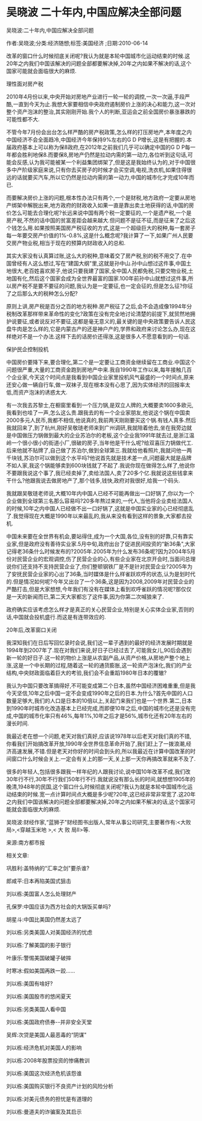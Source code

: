 # 吴晓波  二十年内,中国应解决全部问题    
    
吴晓波:二十年内,中国应解决全部问题    
作者:吴晓波;分类:经济随想;标签:美国经济 ;日期:2010-06-14    
改革的窗口什么时候彻底关闭呢?我认为就是本轮中国城市化运动结束的时候.这20年之内我们中国该解决的问题全部都要解决掉,20年之内如果不解决的话,这个国家可能就会面临很大的麻烦.    
理性面对房产税    
2010年4月份以来,中央开始对房地产业进行一轮一轮的调控,一次一次逼,手段严酷,一直到今天为止.我想大家要相信中央政府遏制房价上涨的决心和能力,这一次对整个资产泡沫的整治,其实刚刚开始.我个人的判断,亚运会之前全国房价暴涨暴跌的可能性都不大.    
不管今年7月份会出台怎么样严酷的房产税政策,怎么样的打压房地产,本年度之内中国经济不会全面趋冷,中国经济今年保持9%左右的G D P增长,这是有把握的.本届政府基本上可以称为保8政府,在2012年之前我们几乎可以确定中国的G D P每一年都会胜利地保8.而要保8,房地产仍然是拉动内需的第一动力,各位听到这句话,可能会反感,认为我可能被某一个利益集团绑架了,但是这是我始终认为的,对于中国很多中产阶级家庭来说,只有你去买房子的时候才会买空调,电视,洗衣机,如果住得很远的话就要买汽车,所以它仍然是拉动内需的第一动力,中国的城市化才完成10年而已.    
而要解决房价上涨的问题,根本性办法只有两个,一个是财税,地方政府一定要从房地产绑架中解脱出来,地方政府的财政收入如果一直是靠出卖土地获得的话,中国的房价怎么可能去合理化呢?长远来说中国有两个税一定要征的,一个是遗产税,一个是房产税,不然的话中国的贫富差距会越来越大.但问题不是征不征,而是征来了之后这个钱怎么用.如果按照美国房产税征收的方式,这是一个超级巨大的税种,每一套房子每一年要交房产价值的1%-0.8%,这是什么概念呢?我计算了一下,如果广州人民要交房产物业税,相当于现在的预算内财政收入的总和.    
其实大家没有认真算过账,这么大的税种,意味着交了房产税,别的税不用交了.在中国曾经有人这么想过,写在“建国大纲"里,这就是孙中山.孙中山想过这件事,中国土地很大,老百姓喜欢房子,他说只要我建了国家,全中国人民都免税,只要交物业税,土地国有化,然后这个国家会成为全世界最富的国家.100年前孙中山就想过这件事,所以房产税不是要不要征的问题,我认为是一定要征,也一定会征的,但是怎么征?你征了之后那么大的税种怎么分配?    
原则上讲,房产税是百分之百的地方税种.房产税征了之后,会不会造成像1994年分税制改革那样带来革命性的变化?政策在没有完全地讨论清楚的前提下,就贸然地拥护说要征,或者说反对不要征,这都是毫无意义的,最关键的是中央政策要告诉人民这盘牛肉是怎么样的,它是内蒙古产的还是神户产的,学界和政府来讨论怎么办,现在这样绝对不是一个办法.这样下去的话房价还得涨,这是很多人不愿意看到的一句话.    
保护民企控制投机    
中国房价要降下来,要合理化,第二个是一定要让工商资金继续留在工商业.中国这个问题很严重,大量的工商资金跑到房地产中来.我自1990年工作以来,每年接触几百个企业家,今天这个时间点是我看到中国企业家里投机风气最盛的一个时间点,原来还安心做一辆自行车,做一双袜子,现在根本没有心思了,因为实体经济的回报率太低,而资产泡沫的诱惑太大.    
有一次我去苏黎士,在橱窗里看到一个压力锅,是双立人牌的,大概要卖1600多欧元,我看到也哇了一声,怎么这么贵.跟我去的有一个企业家朋友,他说这个锅在中国卖2000多元人民币,我都不相信,他说真的,我前两天刚刚要买这个锅.有钱人真多.然后我就回来了,到了杭州,刚好吴敬琏老师来到广州调研,我就陪着他去,坐在我旁边就是中国做压力锅做到最大的企业苏泊尔的老板,这个企业我1991年就去过,是浙江温岭一个很小很小的街道小厂,很破的房子,当年他是干什么呢?给双喜压力锅做代工.后来他就不贴牌了,自己做了苏泊尔,做到全球第三.我就给他看照片,我就问他一两千块钱,苏泊尔可以做到这个水平吗?他说首先就是技术差一点,问题最大就是品牌不如人家,我这个锅能够卖到600块钱就了不起了.我说你现在做得怎么样了,他说你不要跟我说这个事了,我已经卖掉了,卖给法国人,卖了20多个亿.我就说这些钱拿来干什么?他跟我说去做房地产了,那个钱多,钱快,政府对我很好,给我一个码头.    
我就跟吴敬琏老师说,大概10年内中国人已经不可能再做出一口好锅了,你以为一个企业做到全球第三名那么容易吗?20多年熬过来的,一代人,当他将企业卖给法国人的时候,10年之内中国人已经做不出一口好锅了,这就是中国实业家的心已经彻底乱了.我觉得现在大概是1990年以来最乱的,我从来没有看到这样的景象,大家都去投机.    
中国未来要在全世界有机会,要站得住,成为一个大国,各位,没有别的好靠,只有靠实业家,但是政府没有善待实业家.5月中旬,政府出台了促进民间投资的“新36条",大家记得老36条什么时候发布的?2005年.2005年为什么发布36条呢?因为2004年5月份对民营企业的宏观调控,伤了民营企业的心,有些企业家在北京开会时,当面问总理说你们还支持不支持民营企业了,你们整顿钢铁厂是不是针对民营企业?2005年为了安抚民营企业家的心出了36条,当时媒体是什么样雀跃欢呼的状态,认为是划时代的.但是情况如何呢?今年又出台了一个36条,这是因为2008,2009年对民营企业的严酷打击,但是大家想想,今年我们有没有在媒体上看到欢呼雀跃的情况呢?那仅仅是一天的新闻而已,第二天大家都忘了这件事,因为你第二次喊狼来了.    
政府确实应该考虑怎么样才是真正的关心民营企业,特别是关心实体企业家,否则的话,中国就会投机盛行.而这是有连带效应的.    
20年后,改革窗口关闭    
我深知我们在日后写回忆录时会说,我们这一辈子遇到的最好的经济发展时期就是1994年到2007年了.现在对我们来说,好日子已经过去了,可能我女儿,90后会遇到新一轮的好日子.这一轮的物价上涨是从农副产品,从资产价格,从房地产整个地上涨,这是一个中长期的过程,随着这一轮的通货膨胀,这一轮资产泡沫化,我们的产业结构,中央财政面临着巨大的考验,我们会不会重蹈1980年日本的覆辙?    
我认为中国只要改革搞得好,不可能变成第二个日本,虽然中国经济困难重重,但是我今天坚信,10年之后中国一定不会变成1990年之后的日本.为什么?首先中国的人口数量足够大,我们的人口是日本的10倍以上,关起门来我们也是一个世界.第二,日本到1990年时城市化改造基本上已经完成,而即便10年之后,中国的城市化还是没有完成,中国的城市化率只有46%,每年1%,10年之后才是56%,城市化还有20年左右的漫长时间.    
我最近老在想一个问题,老天对我们真好,应该说1978年以后老天对我们真的不错,你看我们开始搞改革开放,1990年全世界信息革命开始了,我们赶上了一拨浪潮,经济高速发展,不错.但是老天对你好的时间会到头的,所以我最近在计算中国改革的时间窗口什么时候会关上.一定会有关上的那一天,关上那一天你再搞改革就来不及了.    
很多的年轻人,包括很多跟我一样年纪的人跟我讨论,说中国10年改革不成,我们改30年行不行,30年不行我们50年行不行.我就说没有那么长的时间,就想想1905年的晚清,1948年的民国,这个窗口什么时候彻底关闭呢?我认为就是本轮中国城市化运动结束的时候.宽一点计算时间点大概是多少呢?20年,这已经非常非常宽了.这20年之内我们中国该解决的问题全部都要解决掉,20年之内如果不解决的话,这个国家可能就会面临很大的麻烦.    
吴晓波:财经作家,“蓝狮子"财经图书出版人,常年从事公司研究,主要著作有:<大败局>,<穿越玉米地 >,< 大 败 局Ⅱ>等.    
来源:南方都市报    
    
相关文章:    
巩胜利:盖特纳的“汇率之剑"要杀谁?    
郎咸平:日本再陷美国式狙击    
刘以栋:美国富人怎么处理财产    
孔保罗:中国应该为西方社会的大锅饭买单吗?    
胡星斗:中国比美国仍然差太远了    
刘以栋:另类美国人对美国经济的忧虑    
刘以栋:了解美国的影子银行    
叶康乐:警惕美国破罐子破摔    
时寒冰:假如美国再跌一跤......    
刘以栋:美国有啥好?    
刘以栋:美国股市的悠闲夏天    
刘以栋:另类美国人看中国    
刘以栋:美国政府债券--并非安全天堂    
吴辉:次贷是美国人最恶毒的“阴谋"    
刘以栋:经济危机对美国人的影响    
刘以栋:2008年股票投资的惨痛教训    
刘以栋:美国这次经济危机该怨谁    
刘以栋:美国购买银行不良资产计划的风险分析    
刘以栋:对美元债务的担忧是有道理的    
刘以栋:曼道夫的诈骗案及其启示